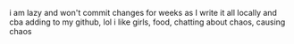 i am lazy and won't commit changes for weeks as I write it all locally and cba adding to my github, lol
i like girls, food, chatting about chaos, causing chaos
